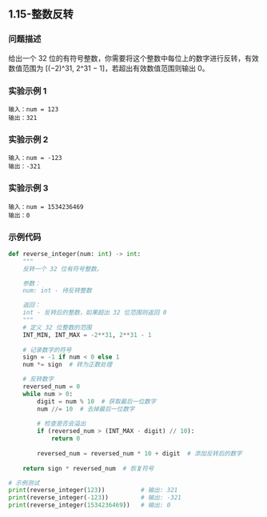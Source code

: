 ## 1.15-整数反转

### 问题描述
给出一个 32 位的有符号整数，你需要将这个整数中每位上的数字进行反转，有效数值范围为 [(−2)^31, 2^31 − 1]，若超出有效数值范围则输出 0。

### 实验示例 1

```
输入：num = 123
输出：321
```
### 实验示例 2

```
输入：num = -123
输出：-321
```

### 实验示例 3
```
输入：num = 1534236469
输出：0
```

### 示例代码

```python
def reverse_integer(num: int) -> int:
    """
    反转一个 32 位有符号整数。

    参数：
    num: int - 待反转整数

    返回：
    int - 反转后的整数，如果超出 32 位范围则返回 0
    """
    # 定义 32 位整数的范围
    INT_MIN, INT_MAX = -2**31, 2**31 - 1
    
    # 记录数字的符号
    sign = -1 if num < 0 else 1
    num *= sign  # 转为正数处理

    # 反转数字
    reversed_num = 0
    while num > 0:
        digit = num % 10  # 获取最后一位数字
        num //= 10  # 去掉最后一位数字
        
        # 检查是否会溢出
        if (reversed_num > (INT_MAX - digit) // 10):
            return 0
        
        reversed_num = reversed_num * 10 + digit  # 添加反转后的数字
        
    return sign * reversed_num  # 恢复符号

# 示例测试
print(reverse_integer(123))          # 输出: 321
print(reverse_integer(-123))         # 输出: -321
print(reverse_integer(1534236469))   # 输出: 0
```

